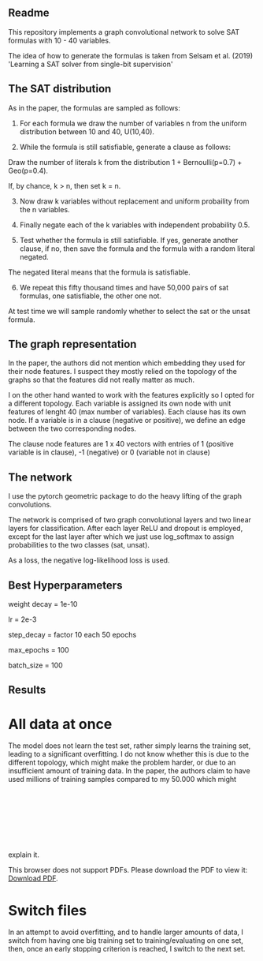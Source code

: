 ## Readme
This repository implements a graph convolutional network to solve SAT formulas with 10 - 40 variables.

The idea of how to generate the formulas is taken from Selsam et al. (2019) 'Learning a SAT solver from single-bit supervision'

## The SAT distribution
As in the paper, the formulas are sampled as follows:

1. For each formula we draw the number of variables n from the uniform distribution between 10 and 40, U(10,40).

2. While the formula is still satisfiable, generate a clause as follows:

  Draw the number of literals k from the distribution 1 + Bernoulli(p=0.7) + Geo(p=0.4). 

  If, by chance, k > n, then set k = n.

3. Now draw k variables without replacement and uniform probaility from the n variables. 

4. Finally negate each of the k variables with independent probability 0.5.

5. Test whether the formula is still satisfiable. If yes, generate another clause, if no, then save the formula and the formula with a random literal negated.

  The negated literal means that the formula is satisfiable.

6. We repeat this fifty thousand times and have 50,000 pairs of sat formulas, one satisfiable, the other one not.

At test time we will sample randomly whether to select the sat or the unsat formula.

## The graph representation
In the paper, the authors did not mention which embedding they used for their node features. I suspect they mostly relied on the topology of the graphs so that the features did not really matter as much.

I on the other hand wanted to work with the features explicitly so I opted for a different topology. Each variable is assigned its own node with unit features of lenght 40 (max number of variables). Each clause has its own node.
If a variable is in a clause (negative or positive), we define an edge between the two corresponding nodes. 

The clause node features are 1 x 40 vectors with entries of 1 (positive variable is in clause), -1 (negative) or 0 (variable not in clause)

## The network
I use the pytorch geometric package to do the heavy lifting of the graph convolutions.

The network is comprised of two graph convolutional layers and two linear layers for classification.
After each layer ReLU and dropout is employed, except for the last layer after which we just use log_softmax to assign probabilities to the two classes (sat, unsat).

As a loss, the negative log-likelihood loss is used.

## Best Hyperparameters
weight decay = 1e-10

lr = 2e-3

step_decay = factor 10 each 50 epochs

max_epochs = 100

batch_size = 100

## Results
# All data at once
The model does not learn the test set, rather simply learns the training set, leading to a significant overfitting. I do not know whether this is due  to the different topology, which might make the problem harder, or due to an insufficient amount of training data. In the paper, the authors claim to have used millions of training samples compared to my 50.000 which might explain it.
<object data="https://github.com/TomFrederik/gcn_for_sat/blob/master/plots/acc_1585216030.118168.pdf" type="application/pdf" width="700px" height="700px">
    <embed src="https://github.com/TomFrederik/gcn_for_sat/blob/master/plots/acc_1585216030.118168.pdf">
        <p>This browser does not support PDFs. Please download the PDF to view it: <a href="https://github.com/TomFrederik/gcn_for_sat/blob/master/plots/acc_1585216030.118168.pdf">Download PDF</a>.</p>
    </embed>
</object>

# Switch files
In an attempt to avoid overfitting, and to handle larger amounts of data, I switch from having one big training set to training/evaluating on one set, then, once an early stopping criterion is reached, I switch to the next set. 



